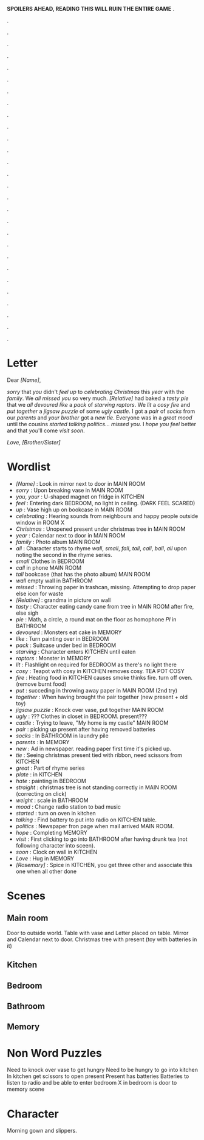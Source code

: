 **SPOILERS AHEAD, READING THIS WILL RUIN THE ENTIRE GAME**
.

.

.

.

.

.

.

.

.

.

.

.

.

.

.

.

.

.

.

.

.

.

.

.

.

.

.

.

.


Letter
======

Dear _[Name]_,

_sorry_ that _you_ didn't _feel_ _up_ to _celebrating_ _Christmas_ this _year_ with the _family_.
We _all_ _missed_ _you_ so very much.
_[Relative]_ had baked a _tasty_ _pie_ that we _all_ _devoured_ _like_ a _pack_ of _starving_ _raptors_.
We _lit_ a _cosy_ _fire_
and _put_ _together_ a _jigsaw puzzle_ of some _ugly_ _castle_.
I got a _pair_ of _socks_ from our _parents_ and _your_ _brother_ got a _new_ _tie_.
Everyone was in a _great_ _mood_ until the cousins _started_ _talking_ _politics_... _missed_ _you_.
I _hope_ _you_ _feel_ better and that _you_'ll come _visit_ _soon_.

_Love_,
_[Brother/Sister]_

Wordlist
========

 * _[Name]_ : Look in mirror next to door in MAIN ROOM
 * _sorry_ : Upon breaking vase in MAIN ROOM
 * _you_, _your_ : U-shaped magnet on fridge in KITCHEN
 * _feel_ : Entering dark BEDROOM, no light in ceiling. (DARK FEEL SCARED)
 * _up_ : Vase high up on bookcase in MAIN ROOM
 * _celebrating_ : Hearing sounds from neighbours and happy people outside window in ROOM X
 * _Christmas_ : Unopened present under christmas tree in MAIN ROOM
 * _year_ : Calendar next to door in MAIN ROOM
 * _family_ : Photo album MAIN ROOM
 * _all_ : Character starts to rhyme _wall_, _small_, _fall_, _tall_, _call_, _ball_, _all_ upon noting the second in the rhyme series.
  * _small_ Clothes in BEDROOM
  * _call_ in phone MAIN ROOM
  * _tall_ bookcase (that has the photo album) MAIN ROOM
  * _wall_ empty wall in BATHROOM
 * _missed_ : Throwing paper in trashcan, missing. Attempting to drop paper else icon for waste
 * _[Relative]_ : grandma in picture on wall
 * _tasty_ : Character eating candy cane from tree in MAIN ROOM after fire, else sigh
 * _pie_ : Math, a circle, a round mat on the floor as homophone _PI_ in BATHROOM
 * _devoured_ : Monsters eat cake in MEMORY
 * _like_ : Turn painting over in BEDROOM
 * _pack_ : Suitcase under bed in BEDROOM 
 * _starving_ : Character enters KITCHEN until eaten
 * _raptors_ : Monster in MEMORY
 * _lit_ : Flashlight on required for BEDROOM as there's no light there
 * _cosy_ : Teapot with cosy in KITCHEN removes cosy. TEA POT COSY
 * _fire_ : Heating food in KITCHEN causes smoke thinks fire. turn off oven. (remove burnt food) 
 * _put_ : succeding in throwing away paper in MAIN ROOM (2nd try)
 * _together_ : When having brought the pair together (new present + old toy)
 * _jigsaw puzzle_ : Knock over vase, put together MAIN ROOM
 * _ugly_ : ??? Clothes in closet in BEDROOM. present???
 * _castle_ : Trying to leave, "My home is my castle" MAIN ROOM
 * _pair_ : picking up present after having removed batteries
 * _socks_ : In BATHROOM in laundry pile
 * _parents_ : In MEMORY
 * _new_ : Ad in newspaper. reading paper first time it's picked up.
 * _tie_ : Seeing christmas present tied with ribbon, need scissors from KITCHEN
 * _great_ : Part of rhyme series
  * _plate_ : in KITCHEN
  * _hate_ : painting in BEDROOM
  * _straight_ : christmas tree is not standing correctly in MAIN ROOM (correcting on click)
  * _weight_ : scale in BATHROOM
 * _mood_ : Change radio station to bad music
 * _started_ : turn on oven in kitchen
 * _talking_ : Find battery to put into radio on KITCHEN table.
 * _politics_ : Newspaper fron page when mail arrived MAIN ROOM.
 * _hope_ : Completing MEMORY
 * _visit_ : First clicking to go into BATHROOM after having drunk tea (not following character into sceen).
 * _soon_ : Clock on wall in KITCHEN
 * _Love_ : Hug in MEMORY
 * _[Rosemary]_ : Spice in KITCHEN, you get three other and associate this one when all other done
 
Scenes
======

Main room
---------

Door to outside world.
Table with vase and Letter placed on table.
Mirror and Calendar next to door.
Christmas tree with present (toy with batteries in it)

Kitchen
-------

Bedroom
-------

Bathroom
--------

Memory
------

Non Word Puzzles
================

Need to knock over vase to get hungry
Need to be hungry to go into kitchen
In kitchen get scissors to open present
Present has batteries
Batteries to listen to radio and be able to enter bedroom
X in bedroom is door to memory scene

Character
=========

Morning gown and slippers.
